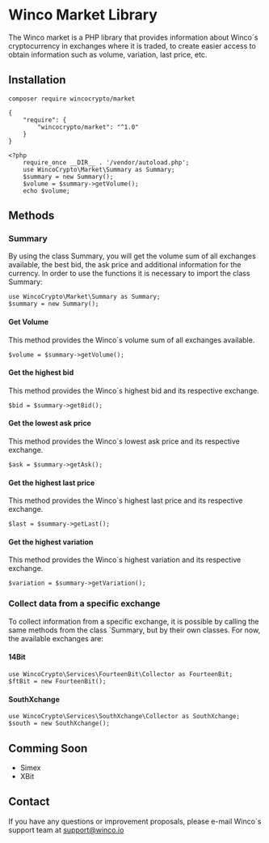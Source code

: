 # Winco Market Library

The Winco market is a PHP library that provides information about Winco´s cryptocurrency in exchanges where it is traded, to create easier access to obtain information such as volume, variation, last price, etc.

## Installation

```
composer require wincocrypto/market
```
```
{
    "require": {
        "wincocrypto/market": "^1.0"
    }
}
```

```
<?php
    require_once __DIR__ . '/vendor/autoload.php';
    use WincoCrypto\Market\Summary as Summary;
    $summary = new Summary();
    $volume = $summary->getVolume();
    echo $volume;
```

## Methods

### Summary

By using the class Summary, you will get the volume sum of all exchanges available, the best bid, the ask price and additional information for the currency.
In order to use the functions it is necessary to import the class Summary:

```
use WincoCrypto\Market\Summary as Summary;
$summary = new Summary();
```

#### Get Volume

This method provides the Winco´s volume sum of all exchanges available.

```
$volume = $summary->getVolume();
```

#### Get the highest bid

This method provides the Winco´s highest bid and its respective exchange.

```
$bid = $summary->getBid();
```

#### Get the lowest ask price

This method provides the Winco´s lowest ask price and its respective exchange.

```
$ask = $summary->getAsk();
```

#### Get the highest last price

This method provides the Winco´s highest last price and its respective exchange.

```
$last = $summary->getLast();
```

#### Get the highest variation

This method provides the Winco´s highest variation and its respective exchange.

```
$variation = $summary->getVariation();
```

### Collect data from a specific exchange

To collect information from a specific exchange, it is possible by calling the same methods from the class `Summary, but by their own classes. For now, the available exchanges are:

#### 14Bit

```
use WincoCrypto\Services\FourteenBit\Collector as FourteenBit;
$ftBit = new FourteenBit();
```

#### SouthXchange

```
use WincoCrypto\Services\SouthXchange\Collector as SouthXchange;
$south = new SouthXchange();
```

## Comming Soon 

- Simex
- XBit


## Contact 

If you have any questions or improvement proposals, please e-mail Winco´s support team at support@winco.io